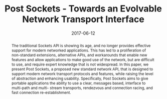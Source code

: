 ---
title: Post Sockets - Towards an Evolvable Network Transport Interface
authors:
  - B. Trammell
  - M. Kühlewind
  - C. Perkins
publication: Proc. IFIP/IEEE Networking Workshop on Future Internet Transport
date: 2017-06-12
abstract: The traditional Sockets API is showing its age, and no longer provides effective support for modern networked applications. This has led to a proliferation of non-standard extensions, alternative APIs, and workarounds that enable new features and allow applications to make good use of the network, but are difficult to use, and require expert knowledge that is not widespread. In this paper, we present Post Sockets, a proposed new standard network API, that is designed to support modern network transport protocols and features, while raising the level of abstraction and enhancing usability. Specifically, Post Sockets aims to give portable applications the ability to use a clear, messages based, interface to multi-path and multi- stream transports, rendezvous and connection racing, and fast connection re-establishment.
math: false
selected: false
image: 
image_preview:
url_pdf: /pdf/post-fit.pdf
---